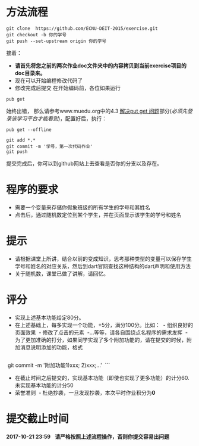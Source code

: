 # 方法流程
```
git clone  https://github.com/ECNU-DEIT-2015/exercise.git  
git checkout -b 你的学号
git push --set-upstream origin 你的学号
``` 

接着：
- **请首先将您之前的两次作业doc文件夹中的内容拷贝到当前exercise项目的doc目录来。**
- 现在可以开始编程修改代码了
- 修改完成后提交
在开始编码前，各位如果运行
```
pub get 
```
始终出错，
那么请参考www.muedu.org中的4.3 [解决put get 问题](https://www.muedu.org/courses/web%E6%95%99%E8%82%B2%E5%BA%94%E7%94%A8%E8%AE%BE%E8%AE%A1%E5%92%8C%E5%BC%80%E5%8F%91/lessons/%E8%A7%A3%E5%86%B3pub-get%E9%97%AE%E9%A2%98/)部分(*必须先登录该学习平台才能看到*)，配置好后，执行：
```
pub get --offline

```
```
git add *.*
git commit -m '学号，第一次代码作业'
git push 

```
提交完成后，你可以到github网站上去查看是否你的分支以及存在。

# 程序的要求
- 需要一个变量来存储你假象班级的所有学生的学号和其姓名
- 点击后，通过随机数定位到某个学生，并在页面显示该学生的学号和姓名

# 提示
- 请根据课堂上所讲，结合以前的变成知识，思考那种类型的变量可以保存学生学号和姓名的对应关系，然后到dart官网查找这种结构的dart声明和使用方法
- 关于随机数，课堂已做了讲解，请回忆。

# 评分  
- 实现上述基本功能给定80分。
- 在上述基础上，每多实现一个功能，+5分，满分100分。比如：
  - 组织良好的页面效果
  - 修改了点击的元素
  -...等等，请各自围绕点名程序的需求发挥
  - 为了更加准确的打分，如果同学实现了多个附加功能的，请在提交的时候，附加消息说明添加的功能，格式
  ```
  git commit -m '附加功能1)xxx; 2)xxx;...'
  ```
- 在截止时间之后提交的，实现基本功能（即使也实现了更多功能）的计分60.未实现基本功能的计分50
- 荣誉准则
  - 杜绝抄袭，一旦发现抄袭，本次平时作业积分为**0**  
  
# 提交截止时间
**2017-10-21 23:59**   
**请严格按照上述流程操作，否则你提交容易出问题** 

